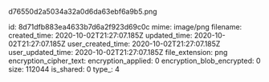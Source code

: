 d76550d2a5034a32a0d6da63ebf6a9b5.png

id: 8d71dfb883ea4633b7d6a2f923d69c0c
mime: image/png
filename: 
created_time: 2020-10-02T21:27:07.185Z
updated_time: 2020-10-02T21:27:07.185Z
user_created_time: 2020-10-02T21:27:07.185Z
user_updated_time: 2020-10-02T21:27:07.185Z
file_extension: png
encryption_cipher_text: 
encryption_applied: 0
encryption_blob_encrypted: 0
size: 112044
is_shared: 0
type_: 4